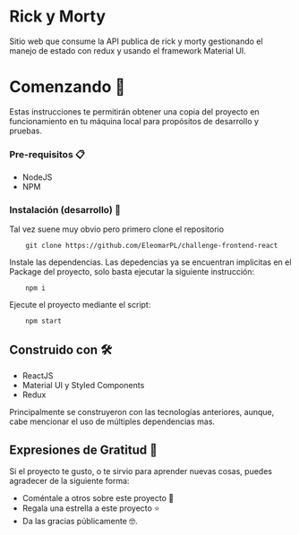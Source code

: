 # Rick y Morty

Sitio web que consume la API publica de rick y morty gestionando el manejo
de estado con redux y usando el framework Material UI.

# Comenzando 🚀

Estas instrucciones te permitirán obtener una copia del proyecto en funcionamiento en tu máquina local para propósitos de desarrollo y pruebas.

### Pre-requisitos 📋

- NodeJS
- NPM

### Instalación (desarrollo) 🔧

Tal vez suene muy obvio pero primero clone el repositorio

```
    git clone https://github.com/EleomarPL/challenge-frontend-react
```

Instale las dependencias. Las depedencias ya se encuentran implicitas en el Package del proyecto, solo basta ejecutar la siguiente instrucción:

```
    npm i
```

Ejecute el proyecto mediante el script:

```
    npm start
```

## Construido con 🛠️

- ReactJS
- Material UI y Styled Components
- Redux

Principalmente se construyeron con las tecnologías anteriores, aunque, cabe mencionar el uso de múltiples dependencias mas.

## Expresiones de Gratitud 🎁

Si el proyecto te gusto, o te sirvio para aprender nuevas cosas, puedes agradecer de la siguiente forma:

- Coméntale a otros sobre este proyecto 📢
- Regala una estrella a este proyecto ⭐
- Da las gracias públicamente 🤓.
